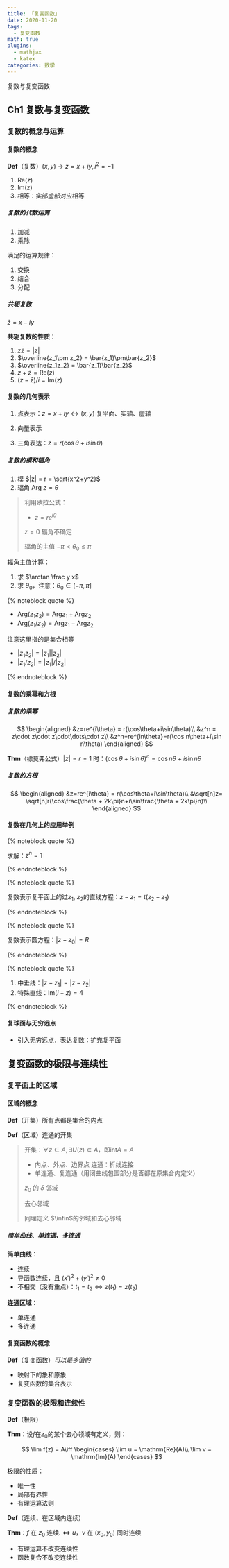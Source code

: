 ```yaml
---
title: 「复变函数」
date: 2020-11-20
tags:
  - 复变函数
math: true
plugins:
  - mathjax
  - katex
categories: 数学
---
```


复数与复变函数

<!-- more -->


## Ch1 复数与复变函数

### 复数的概念与运算

#### 复数的概念

**Def**（复数）$(x,y)$ -> $z=x+iy,i^2=-1$

1. $\mathrm{Re}(z)$
2. $\mathrm{Im}(z)$
3. 相等：实部虚部对应相等

##### 复数的代数运算

1. 加减
2. 乘除

满足的运算规律：

1. 交换
2. 结合
3. 分配

##### 共轭复数

$\bar z = x - iy$

**共轭复数的性质**：

1. $z \bar z = |z|$
2. $\overline{z_1\pm z_2} = \bar{z_1}\pm\bar{z_2}$
3. $\overline{z_1z_2} = \bar{z_1}\bar{z_2}$
4. $z+\bar z = \mathrm{Re}(z)$
5. $(z-\bar z)/i = \mathrm{Im}(z)$

#### 复数的几何表示

1. 点表示：$z=x+iy\leftrightarrow (x,y)$
   复平面、实轴、虚轴

2. 向量表示

3. 三角表达：$z=r(\cos\theta+i\sin \theta)$

##### 复数的模和辐角

1. 模 $|z| = r = \sqrt{x^2+y^2}$
2. 辐角 $\mathrm{Arg}~z = \theta$

> 利用欧拉公式：
>
> - $z = re^{i\theta}$
>
> $z = 0$ 辐角不确定
>
> 辐角的主值 $-\pi<\theta_0\le\pi$

辐角主值计算：

1. 求 $\arctan \frac y x$
2. 求 $\theta_0$，注意：$\theta_0\in(-\pi,\pi]$

{% noteblock quote %}

- $\mathrm{Arg}(z_1z_2)=\mathrm{Arg}z_1+\mathrm{Arg}z_2$
- $\mathrm{Arg}(z_1/z_2)=\mathrm{Arg}z_1-\mathrm{Arg}z_2$

注意这里指的是集合相等

- $|z_1z_2|=|z_1||z_2|$
- $|z_1/z_2|=|z_1|/|z_2|$

{% endnoteblock %}

#### 复数的乘幂和方根

##### 复数的乘幂

$$
\begin{aligned}
&z=re^{i\theta} = r(\cos\theta+i\sin\theta)\\
&z^n = z\cdot z\cdot z\cdot\dots\cdot z\\
&z^n=re^{in\theta}=r(\cos n\theta+i\sin n\theta)
\end{aligned}
$$

**Thm**（棣莫弗公式）$|z|=r=1$ 时：$(\cos \theta+i\sin \theta)^n=\cos n\theta + i \sin n\theta$

##### 复数的方根

$$
\begin{aligned}
&z=re^{i\theta} = r(\cos\theta+i\sin\theta)\\
&\sqrt[n]z= \sqrt[n]r(\cos\frac{\theta + 2k\pi}n+i\sin\frac{\theta + 2k\pi}n)\\
\end{aligned}
$$

#### 复数在几何上的应用举例

{% noteblock quote %}

求解：$z^n=1$

{% endnoteblock %}

{% noteblock quote %}

复数表示复平面上的过$z_1,~z_2$的直线方程：$z-z_1=t(z_2-z_1)$

{% endnoteblock %}

{% noteblock quote %}

复数表示圆方程：$|z-z_0| = R$

{% endnoteblock %}

{% noteblock quote %}

1. 中垂线：$|z-z_1|=|z-z_2|$
2. 特殊直线：$\mathrm{Im}(i+z)=4$

{% endnoteblock %}

#### 复球面与无穷远点

- 引入无穷远点，表达复数：扩充复平面

## 复变函数的极限与连续性

### 复平面上的区域

#### 区域的概念

**Def**（开集）所有点都是集合的内点

**Def**（区域）连通的开集

> 开集：$\forall z\in A,\exists U(z)\subset A$，即$\mathrm{int}A = A$
>
> - 内点、外点、边界点
>   连通：折线连接
> - 单连通、复连通（用闭曲线包围部分是否都在原集合内定义）
>
> $z_0$ 的 $\delta$ 邻域
>
> 去心邻域
>
> 同理定义 $\infin$的邻域和去心邻域

##### 简单曲线、单连通、多连通

**简单曲线**：

- 连续
- 导函数连续，且 $(x')^2+(y')^2 \ne 0$
- 不相交（没有重点）：$t_1=t_2\Leftrightarrow z(t_1)=z(t_2)$

**连通区域**：

- 单连通
- 多连通

#### 复变函数的概念

**Def**（复变函数）*可以是多值的*

- 映射下的象和原象
- 复变函数的集合表示

### 复变函数的极限和连续性

**Def**（极限）

**Thm**：设$f$在$z_0$的某个去心领域有定义，则：

$$
\lim f(z) = A\iff \begin{cases}
   \lim u = \mathrm{Re}(A)\\
   \lim v = \mathrm{Im}(A)
\end{cases}
$$

极限的性质：

- 唯一性
- 局部有界性
- 有理运算法则

**Def**（连续、在区域内连续）

**Thm**：$f$ 在 $z_0$ 连续. $\iff$ $u$，$v$ 在 $(x_0,y_0)$ 同时连续

- 有理运算不改变连续性
- 函数复合不改变连续性
